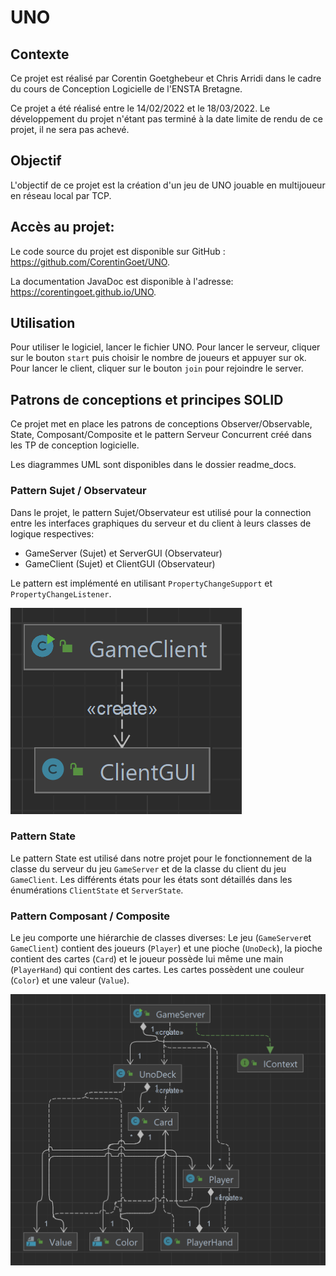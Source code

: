 # UNO

## Contexte
Ce projet est réalisé par Corentin Goetghebeur et Chris Arridi dans le cadre du cours de Conception Logicielle de
l'ENSTA Bretagne.

Ce projet a été réalisé entre le 14/02/2022 et le 18/03/2022. Le développement du projet n'étant pas terminé à la date
limite de rendu de ce projet, il ne sera pas achevé.

## Objectif
L'objectif de ce projet est la création d'un jeu de UNO jouable en multijoueur en réseau local par TCP.

## Accès au projet:
Le code source du projet est disponible sur GitHub : https://github.com/CorentinGoet/UNO. 

La documentation JavaDoc est disponible à l'adresse: https://corentingoet.github.io/UNO.


## Utilisation
Pour utiliser le logiciel, lancer le fichier UNO.
Pour lancer le serveur, cliquer sur le bouton `start` puis choisir le nombre de joueurs et appuyer sur ok.
Pour lancer le client, cliquer sur le bouton `join` pour rejoindre le server.

## Patrons de conceptions et principes SOLID
Ce projet met en place les patrons de conceptions Observer/Observable, State, Composant/Composite et le pattern Serveur 
Concurrent créé dans les TP de conception logicielle.

Les diagrammes UML sont disponibles dans le dossier readme_docs.
### Pattern Sujet / Observateur
Dans le projet, le pattern Sujet/Observateur est utilisé pour la connection entre les interfaces graphiques du serveur
et du client à leurs classes de logique respectives:
- GameServer (Sujet) et ServerGUI (Observateur)
- GameClient (Sujet) et ClientGUI (Observateur)

Le pattern est implémenté en utilisant `PropertyChangeSupport` et `PropertyChangeListener`.

![Schéma du pattern sujet observateur](readme_docs/observer.png)

### Pattern State
Le pattern State est utilisé dans notre projet pour le fonctionnement de la classe du serveur du jeu `GameServer` et de
la classe du client du jeu `GameClient`. Les différents états pour les états sont détaillés dans les énumérations 
`ClientState` et `ServerState`. 

### Pattern Composant / Composite
Le jeu comporte une hiérarchie de classes diverses: Le jeu (`GameServer`et `GameClient`) contient des joueurs (`Player`)
et une pioche (`UnoDeck`), la pioche contient des cartes (`Card`) et le joueur possède lui même une main (`PlayerHand`) 
qui contient des cartes. Les cartes possèdent une couleur (`Color`) et une valeur (`Value`).

![Schéma du pattern composant-composite](readme_docs/Composant_Composite.png)


